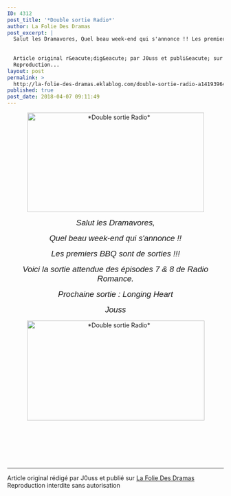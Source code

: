 ```yaml
---
ID: 4312
post_title: '*Double sortie Radio*'
author: La Folie Des Dramas
post_excerpt: |
  Salut les Dramavores, Quel beau week-end qui s'annonce !! Les premiers BBQ sont de sorties !!! Voici la sortie attendue des &eacute;pisodes 7 &amp; 8 de Radio Romance. Prochaine sortie : Longing Heart Jouss &nbsp;
  
  
  Article original r&eacute;dig&eacute; par J0uss et publi&eacute; sur La Folie Des Dramas
  Reproduction...
layout: post
permalink: >
  http://la-folie-des-dramas.eklablog.com/double-sortie-radio-a141939640
published: true
post_date: 2018-04-07 09:11:49
---
```

<p style="text-align: center;"><img src="https://united-subs.dearclouds.com/wp-content/uploads/2018/05/6b508173eecec2da0e31155bbfc809e9.jpg" alt="*Double sortie Radio*" width="411" height="231"/></p>
<p style="text-align: center;"><em><span style="font-size: 14pt; font-family: comic sans ms, sans-serif;">Salut les Dramavores,</span></em></p>
<p style="text-align: center;"><em><span style="font-size: 14pt; font-family: comic sans ms, sans-serif;">Quel beau week-end qui s'annonce !!</span></em></p>
<p style="text-align: center;"><em><span style="font-size: 14pt; font-family: comic sans ms, sans-serif;">Les premiers BBQ sont de sorties !!! </span></em></p>
<p style="text-align: center;"><em><span style="font-size: 14pt; font-family: comic sans ms, sans-serif;">Voici la sortie attendue des &eacute;pisodes 7 &amp; 8 de Radio Romance.</span></em></p>
<p style="text-align: center;"><em><span style="font-size: 14pt; font-family: comic sans ms, sans-serif;">Prochaine sortie : Longing Heart</span></em></p>
<p style="text-align: center;"><em><span style="font-size: 14pt; font-family: comic sans ms, sans-serif;">Jouss</span></em></p>
<p style="text-align: center;"><img src="http://ekladata.com/Bz0LMqeC7Kc3_dp-HHp2S_5VClc@413x232.jpg" alt="*Double sortie Radio*" width="413" height="232"/></p>
<p style="text-align: center;">&nbsp;</p><br /><br /><br /><hr />Article original rédigé par J0uss et publié sur <a href="http://la-folie-des-dramas.eklablog.com/">La Folie Des Dramas</a> <br /> Reproduction interdite sans autorisation